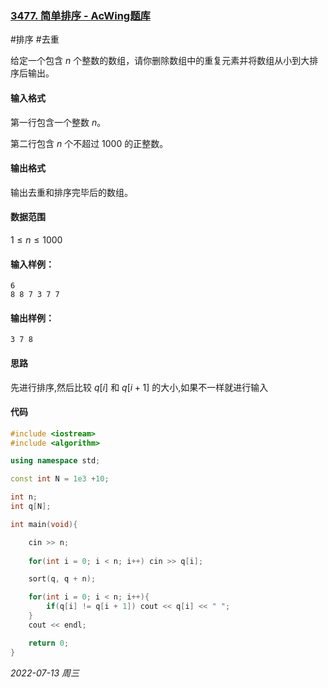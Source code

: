 ### [3477. 简单排序 - AcWing题库](https://www.acwing.com/problem/content/3480/)

#排序 #去重

给定一个包含 $n$ 个整数的数组，请你删除数组中的重复元素并将数组从小到大排序后输出。

#### 输入格式

第一行包含一个整数 $n$。

第二行包含 $n$ 个不超过 $1000$ 的正整数。

#### 输出格式

输出去重和排序完毕后的数组。

#### 数据范围

$1≤n≤1000$

#### 输入样例：

```
6
8 8 7 3 7 7
```

#### 输出样例：

```
3 7 8
```

#### 思路

先进行排序,然后比较 $q[i]$ 和 $q[i+1]$ 的大小,如果不一样就进行输入

#### 代码

```cpp
#include <iostream>
#include <algorithm>

using namespace std;

const int N = 1e3 +10;

int n;
int q[N];

int main(void){

    cin >> n; 
    
    for(int i = 0; i < n; i++) cin >> q[i];

    sort(q, q + n);

    for(int i = 0; i < n; i++){
        if(q[i] != q[i + 1]) cout << q[i] << " ";
    }
    cout << endl;

    return 0;
}
```




*2022-07-13 周三*